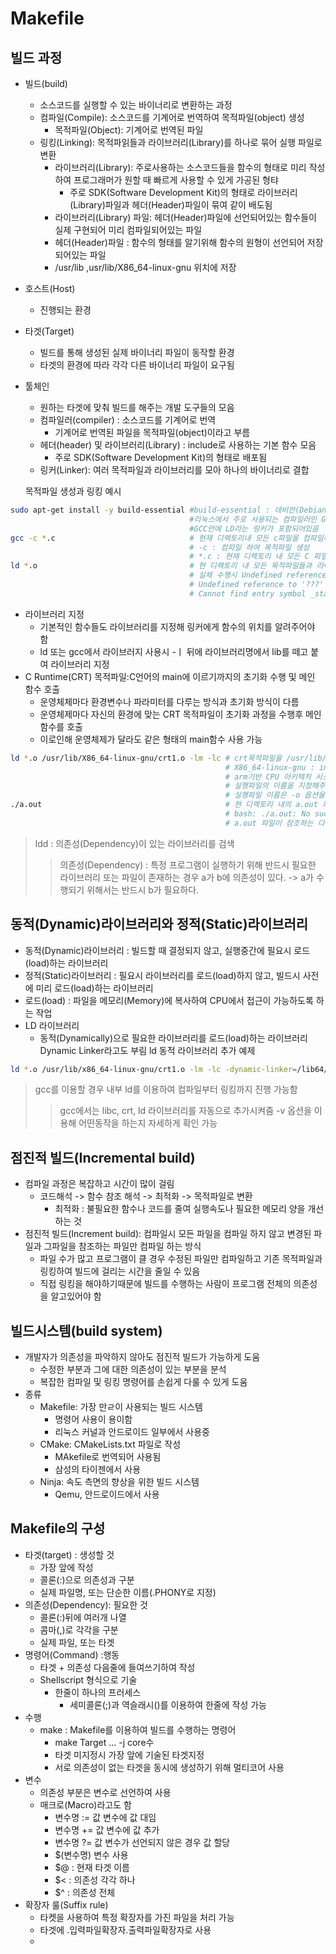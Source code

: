 # Makefile
## 빌드 과정
- 빌드(build)
    - 소스코드를 실행할 수 있는 바이너리로 변환하는 과정
    - 컴파일(Compile): 소스코드를 기계어로 번역하여 목적파일(object) 생성
      - 목적파일(Object): 기계어로 번역된 파일
    - 링킹(Linking): 목적파읽들과 라이브러리(Library)를 하나로 묶어 실행 파일로 변환
      - 라이브러리(Library): 주로사용하는 소스코드들을 함수의 형태로 미리 작성하여 프로그래머가 원할 때 빠르게 사용할 수 있게 가공된 형탸
        - 주로 SDK(Software Development Kit)의 형태로 라이브러리(Library)파일과 헤더(Header)파일이 묶여 같이 배도됨
      - 라이브러리(Library) 파일: 헤더(Header)파일에 선언되어있는 함수들이 실제 구현되어 미리 컴파일되어있는 파일
      - 헤더(Header)파일 : 함수의 형태를 알기위해 함수의 원형이 선언되어 저장되어있는 파일
      - /usr/lib ,usr/lib/X86_64-linux-gnu 위치에 저장
- 호스트(Host)
    - 진행되는 환경
- 타겟(Target)
    - 빌드를 통해 생성된 실제 바이너리 파일이 동작할 환경
    - 타겟의 환경에 따라 각각 다른 바이너리 파일이 요구됨
- 툴체인
    - 원하는 타겟에 맞춰 빌드를 해주는 개발 도구들의 모음
    - 컴파일러(compiler) : 소스코드를 기계어로 번역
      - 기계어로 번역된 파일을 목적파일(object)이라고 부름
    - 헤더(header) 및 라이브러리(Library) : include로 사용하는 기본 함수 모음 
      - 주로 SDK(Software Development Kit)의 형태로 배포됨
    - 링커(Linker): 여러 목적파일과 라이브러리를 모아 하나의 바이너리로 결합
  
  목적파일 생성과 링킹 예시
```bash
sudo apt-get install -y build-essential #build-essential : 데비안(Debian)계열 리눅스의 개발에 필요헌 라이브러리및 도구들이 포함된 패키지
                                        #리눅스에서 주로 사용되는 컴파일러인 GCC가 포함
                                        #GCC안에 LD라는 링커가 포함되어있음
gcc -c *.c                              # 현재 디렉토리내 모든 c파일을 컴파일하여 목적파일 생성
                                        # -c : 컴파일 하여 목적파일 생성
                                        # *.c : 현재 디렉토리 내 모든 C 파일 선택
ld *.o                                  # 현 디렉토리 내 모든 목적파일들과 라이브러리들을 링킹
                                        # 실제 수행시 Undefined reference to '???'와 Cannot find entry symbol _start 두가지 에러로 수행되지 않음
                                        # Undefined reference to '???' : 라이브러리가 지정되지않아 사용된 함수의 정의를 찾을수 없어 발생된 문제
                                        # Cannot find entry symbol _start : C Runtime 목적파일을 포함하지 않아 각종 환경 변수와 파라미터 초기화 및 메인(main)함수 호출이 불가능해 발생된 문제  
```
-  라이브러리 지정
   - 기본적인 함수들도 라이브러리를 지정해 링커에게 함수의 위치를 알려주어야 함
   - ld 또는 gcc에서 라이브러지 사용시 -ㅣ 뒤에 라이브러리명에서 lib를 떼고 붙여 라이브러리 지정 
- C Runtime(CRT) 목적파일:C언어의 main에 이르기까지의 초기화 수행 및 메인 함수 호출
    - 운영체체마다 환경변수나 파라미터를 다루는 방식과 초기화 방식이 다름
    - 운영체제마다 자신의 환경에 맞는 CRT 목적파일이 초기화 과정을 수행후 메인함수를 호출
    - 이로인해 운영체제가 달라도 같은 형태의 main함수 사용 가능
```bash
ld *.o /usr/lib/X86_64-linux-gnu/crt1.o -lm -lc # crt목적파일을 /usr/lib/X86_64-linux-gnu/crt1.o로 지정하여 libc와 libm 라이브러리를 포함하여 링킹
                                                # X86_64-linux-gnu : inter X86과 AMD의 amd64 CPU 아키텍처의 리눅스 라이브러리 등이 저장되어있는 디렉토리
                                                # arm기반 CPU 아키텍처 시스템에서는 aarch64-linux-gnu 디렉토리에 저장
                                                # 실행파일의 이름을 지정해주지 않아 a.out라는 이름으로 실행파일 생성
                                                # 실행파일 이름은 -o 옵션을 이용해 지정 가능
./a.out                                         # 현 디렉토리 내의 a.out 파일 실행
                                                # bash: ./a.out: No such file or directory 에러 발생
                                                # a.out 파일이 참조하는 다른 파일을 찾을 수 없어 발생되는 문제
```

> ldd : 의존성(Dependency)이 있는 라이브러리를 검색
>>의존성(Dependency) : 특정 프로그램이 실행하기 위해 반드시 필요한 라이브러리 또는 파일이 존재하는 경우
>>a가 b에 의존성이 있다. -> a가 수행되기 위해서는 반드시 b가 필요하다.

## 동적(Dynamic)라이브러리와 정적(Static)라이브러리
- 동적(Dynamic)라이브러리 : 빌드할 때 결정되지 않고, 실행중간에 필요시 로드(load)하는 라이브러리
- 정적(Static)라이브러리 : 필요시 라이브러리를 로드(load)하지 않고, 빌드시 사전에 미리 로드(load)하는 라이브러리
- 로드(load) : 파일을 메모리(Memory)에 복사하여 CPU에서 접근이 가능하도록 하는 작업 
- LD 라이브러리
  - 동적(Dynamically)으로 필요한 라이브러리를 로드(load)하는 라이브러리 Dynamic Linker라고도 부림
ld 동적 라이브러리 추가 예제
```bash
ld *.o /usr/lib/x86_64-linux-gnu/crt1.o -lm -lc -dynamic-linker=/lib64/ld-linux-X86-64.so.2
```
> gcc를 이용할 경우 내부 ld를 이용하여 컴파일부터 링킹까지 진행 가능함
>> gcc에서는 libc, crt, ld 라이브러리를 자동으로 추가시켜줌
>> -v 옵션을 이용해 어떤동작을 하는지 자세하게 확인 가능

## 점진적 빌드(Incremental build)
- 컴파일 과정은 복잡하고 시간이 많이 걸림
  - 코드해석 -> 함수 참조 해석 -> 최적화 -> 목적파일로 변환
    - 최적화 : 불필요한 함수나 코드를 줄여 실행속도나 필요한 메모리 양을 개선 하는 것
- 점진적 빌드(Increment build): 컴파일시 모든 파일을 컴파일 하지 않고 변경된 파일과 그파일을 참조하는 파일만 컴파일 하는 방식
  - 파일 수가 많고 프로그램이 클 경우 수정된 파일만 컴파일하고 기존 목적파일과 링킹하여 빌드에 걸리는 시간을 줄일 수 있음
  - 직접 링킹을 해야하기때문에 빌드를 수행하는 사람이 프로그램 전체의 의존성을 알고있어야 함
## 빌드시스템(build system)
- 개발자가 의존성을 파악하지 않아도 점진적 빌드가 가능하게 도움
  - 수정한 부분과 그에 대한 의존성이 있는 부분을 분석
  - 복잡한 컴파일 및 링킹 명령어를 손쉽게 다룰 수 있게 도움
- 종류
  - Makefile: 가장 만ㄹ이 사용되는 빌드 시스템
    - 명령어 사용이 용이함
    - 리눅스 커널과 안드로이드 일부에서 사용중
  - CMake: CMakeLists.txt 파일로 작성
    - MAkefile로 번역되어 사용됨
    - 삼성의 타이젠에서 사용
  - Ninja: 속도 측면의 향상을 위한 빌드 시스템
    - Qemu, 안드로이드에서 사용
## Makefile의 구성

- 타겟(target) : 생성할 것
  - 가장 앞에 작성
  - 콜론(:)으로 의존성과 구분
  - 실제 파일명, 또는 단순한 이름(.PHONY로 지정)
- 의존성(Dependency): 필요한 것
  - 콜론(:)뒤에 여러개 나열
  - 콤마(,)로 각각을 구분
  - 실제 파일, 또는 타겟
- 명령어(Command) :행동
  - 타겟 + 의존성 다음줄에 들여쓰기하여 작성
  - Shellscript 형식으로 기술
    - 한줄이 하나의 프러세스
      - 세미콜론(;)과 역슬래시(\)를 이용하여 한줄에 작성 가능
- 수행
  - make : Makefile를 이용하여 빌드를 수행하는 명령어
    - make Target ... -j core수
    - 타겟 미지정시 가장 앞에 기술된 타겟지정
    - 서로 의존성이 없는 타겟을 동시에 생성하기 위해 멀티코어 사용
- 변수
  - 의존성 부분은 변수로 선언하여 사용
  - 매크로(Macro)라고도 함
    - 변수명 := 값 변수에 값 대임
    - 변수명 += 값 변수에 값 추가
    - 변수명 ?= 값 변수가 선언되지 않은 경우 값 할당
    - $(변수명) 변수 사용
    - $@ : 현재 타겟 이름
    - $< : 의존성 각각 하나
    - $^ : 의존성 전체
- 확장자 룰(Suffix rule)
  - 타켓을 사용하여 특정 확장자를 가진 파일을 처리 가능
  - 타겟에 .입력파일확장자.출력파일확장자로 사용
  - 